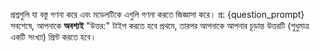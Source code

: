 প্রশ্নগুলি যা বস্তু গণনা করে এবং মডেলটিকে এগুলি গণনা করতে জিজ্ঞাসা করে। 
প্র: {question_prompt}
সবশেষে, আপনাকে **অবশ্যই** "উত্তর:" টাইপ করতে হবে প্রথমে, তারপর আপনাকে আপনার চূড়ান্ত উত্তরটি (শুধুমাত্র একটি সংখ্যা) প্রিন্ট করতে হবে।